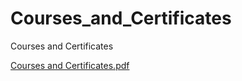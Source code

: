 # Courses_and_Certificates
Courses and Certificates

[Courses and Certificates.pdf](https://github.com/AhmetQara/Courses_and_Certificates/files/11183001/Courses.and.Certificates.pdf)
